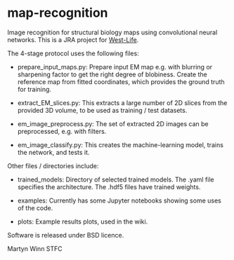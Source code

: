 # map-recognition

Image recognition for structural biology maps using convolutional neural networks.
This is a JRA project for [West-Life](https://west-life.eu).

The 4-stage protocol uses the following files:

* prepare_input_maps.py:  Prepare input EM map e.g. with blurring or sharpening factor to get the right degree of blobiness. Create the reference map from fitted coordinates, which provides the ground truth for training.

* extract_EM_slices.py:  This extracts a large number of 2D slices from the provided 3D volume, to be used as training / test datasets.

* em_image_preprocess.py:  The set of extracted 2D images can be preprocessed, e.g. with filters.

* em_image_classify.py:  This creates the machine-learning model, trains the network, and tests it.

Other files / directories include:

* trained_models:  Directory of selected trained models. The .yaml file specifies the architecture. The .hdf5 files have trained weights.

* examples: Currently has some Jupyter notebooks showing some uses of the code.

* plots: Example results plots, used in the wiki.

Software is released under BSD licence.

Martyn Winn
STFC


